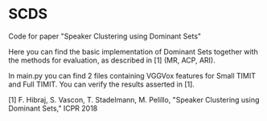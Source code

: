 # SCDS
Code for paper "Speaker Clustering using Dominant Sets"

Here you can find the basic implementation of Dominant Sets together with the methods for evaluation, as described in [1] (MR, ACP, ARI).

In main.py you can find 2 files containing VGGVox features for Small TIMIT and Full TIMIT.
You can verify the results asserted in [1].

[1] F. Hibraj, S. Vascon, T. Stadelmann, M. Pelillo, "Speaker Clustering using Dominant Sets," ICPR 2018
